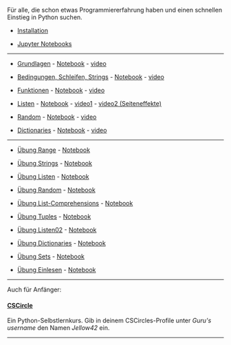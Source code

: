 
Für alle, die schon etwas Programmiererfahrung haben und einen schnellen Einstieg in Python suchen.

- [Installation](./installation.md)

- [Jupyter Notebooks](./jupyter.md)

----

- [Grundlagen](https://nbviewer.org/github/ktheu/PythonLernen/blob/main/grundlagen.ipynb) - 
   [Notebook](./grundlagen.ipynb) - [video](https://youtu.be/bDHNZggFtZk)

- [Bedingungen, Schleifen, Strings](https://nbviewer.org/github/ktheu/PythonLernen/blob/main/bedingungen.ipynb) - 
   [Notebook](./bedingungen.ipynb) - [video](https://youtu.be/NEQJCSbloOw)

- [Funktionen](https://nbviewer.org/github/ktheu/PythonLernen/blob/main/funktionen.ipynb) - 
   [Notebook](./funktionen.ipynb) - [video](https://youtu.be/5qvqujyl90Q)

- [Listen](https://nbviewer.org/github/ktheu/PythonLernen/blob/main/listen.ipynb) - 
   [Notebook](./listen.ipynb) - [video1](https://youtu.be/-NiqSTj2H3M) - [video2 (Seiteneffekte)](https://youtu.be/RzIazgpfY0M?si=9odVbOLvqjfjduQH)

- [Random](https://nbviewer.org/github/ktheu/PythonLernen/blob/main/random.ipynb) - 
   [Notebook](./random.ipynb) - [video](https://youtu.be/PijFHn7P0L8) 

- [Dictionaries](https://nbviewer.org/github/ktheu/PythonLernen/blob/main/dicts.ipynb) - 
   [Notebook](./dicts.ipynb) - [video](https://youtu.be/PG8x9i64g8U)    


---


- [Übung Range](https://nbviewer.org/github/ktheu/PythonLernen/blob/main/uebungen/range.ipynb) - [Notebook](./uebungen/range.ipynb)

- [Übung Strings](https://nbviewer.org/github/ktheu/PythonLernen/blob/main/uebungen/strings01.ipynb) - [Notebook](./uebungen/strings01.ipynb)

- [Übung Listen](https://nbviewer.org/github/ktheu/PythonLernen/blob/main/uebungen/listen01.ipynb) - [Notebook](./uebungen/listen01.ipynb)

- [Übung Random](https://nbviewer.org/github/ktheu/PythonLernen/blob/main/uebungen/random.ipynb) - [Notebook](./uebungen/random.ipynb)

- [Übung List-Comprehensions](https://nbviewer.org/github/ktheu/PythonLernen/blob/main/uebungen/listcomprehensions.ipynb) - [Notebook](./uebungen/listcomprehensions.ipynb)

- [Übung Tuples](https://nbviewer.org/github/ktheu/PythonLernen/blob/main/uebungen/tuples.ipynb) - [Notebook](./uebungen/tuples.ipynb)

- [Übung Listen02](https://nbviewer.org/github/ktheu/PythonLernen/blob/main/uebungen/listen02.ipynb) - [Notebook](./uebungen/listen02.ipynb)

- [Übung Dictionaries](https://nbviewer.org/github/ktheu/PythonLernen/blob/main/uebungen/dicts.ipynb) - [Notebook](./uebungen/dicts.ipynb)

- [Übung Sets](https://nbviewer.org/github/ktheu/PythonLernen/blob/main/uebungen/sets.ipynb) - [Notebook](./uebungen/sets.ipynb)

- [Übung Einlesen](https://nbviewer.org/github/ktheu/PythonLernen/blob/main/uebungen/einlesen.ipynb) - [Notebook](./uebungen/einlesen.ipynb)


---
Auch für Anfänger:

#### [CSCircle](https://cscircles.cemc.uwaterloo.ca/2-de/) 
Ein Python-Selbstlernkurs. Gib in deinem CSCircles-Profile unter *Guru's username* den Namen *Jellow42* ein.

----
  
